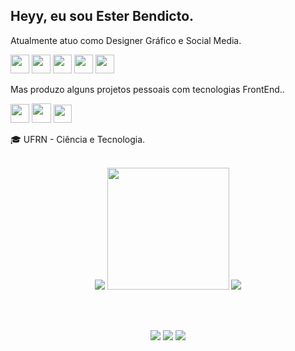 
<h2>Heyy, eu sou Ester Bendicto.</h2>

Atualmente atuo como Designer Gráfico e Social Media.
  
  <img width="30" src="https://freelogopng.com/images/all_img/1656733637logo-canva-png.png" /> <img width="30" src="https://logodownload.org/wp-content/uploads/2019/10/adobe-photoshop-logo-3.png" /> <img width="30" src="https://upload.wikimedia.org/wikipedia/commons/thumb/f/fb/Adobe_Illustrator_CC_icon.svg/768px-Adobe_Illustrator_CC_icon.svg.png?20220814183839" /> <img width="30" src="https://upload.wikimedia.org/wikipedia/commons/thumb/c/cb/Adobe_After_Effects_CC_icon.svg/768px-Adobe_After_Effects_CC_icon.svg.png?20210519030120" /> <img width="30" src="https://seeklogo.com/images/C/corel-draw-2020-logo-270FEE465B-seeklogo.com.png" />
          
Mas produzo alguns projetos pessoais com tecnologias FrontEnd..

<img width="30" src="https://cdn.icon-icons.com/icons2/2107/PNG/512/file_type_html_icon_130541.png" /> <img width="31" src="https://logospng.org/download/css-3/logo-css-3-2048.png" /> <img width="29" src="https://cdn.jsdelivr.net/gh/devicons/devicon/icons/javascript/javascript-original.svg" /> 


🎓 UFRN - Ciência e Tecnologia.
<br/>
<br/>
<div>
  <p align="center">
  <img src="https://github-readme-stats.vercel.app/api?username=bendictoesterr&show_icons=true&theme=radical"/>
   <img height="195em" src="https://github-readme-stats.vercel.app/api/top-langs/?username=bendictoesterr&show_icons=true&theme=radical"/>
    <img src="https://github-readme-streak-stats.herokuapp.com/?user=bendictoesterr&theme=radical&border=true" />
  </p>
</div>
<br/>
<br/>
<div> 
   <p align="center">
  <a href="https://instagram.com/bendicto_esterr/" target="_blank"><img src="https://img.shields.io/badge/-Instagram-%23E4405F?style=for-the-badge&logo=instagram&logoColor=white" target="_blank"></a>
  <a href = "mailto:esterbendicto@gmail.com"><img src="https://img.shields.io/badge/-Gmail-%23333?style=for-the-badge&logo=gmail&logoColor=white" target="_blank"></a>
  <a href="https://www.linkedin.com/in/esterbendicto/" target="_blank"><img src="https://img.shields.io/badge/-LinkedIn-%230077B5?style=for-the-badge&logo=linkedin&logoColor=white" target="_blank"></a>
   </p>
</div>


